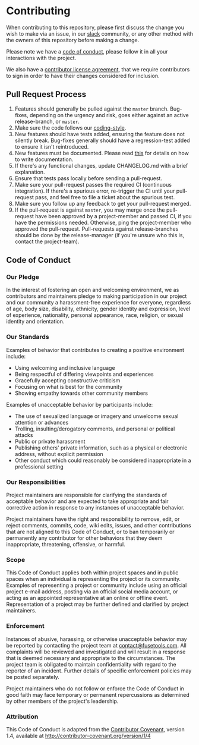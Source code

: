 # Contributing

When contributing to this repository, please first discuss the change you
wish to make via an issue, in our [slack](https://fusecommunity.slack.com)
community, or any other method with the owners of this repository before
making a change.

Please note we have a [code of conduct](#code-of-conduct), please follow
it in all your interactions with the project.

We also have a [contributor license agreement][1], that we require
contributors to sign in order to have their changes considered for
inclusion.

## Pull Request Process

1. Features should generally be pulled against the `master` branch.
   Bug-fixes, depending on the urgency and risk, goes either against an
   active release-branch, or `master`.
2. Make sure the code follows our [coding-style](Documentation/CodingStyle.md).
3. New features should have tests added, ensuring the feature does not
   silently break. Bug-fixes generally should have a regression-test added
   to ensure it isn't reintroduced.
4. New features must be documented. Please read [this](Documentation/WritingDocumentation.md)
   for details on how to write documentation.
5. If there's any functional changes, update CHANGELOG.md with a brief
   explanation.
6. Ensure that tests pass locally before sending a pull-request.
7. Make sure your pull-request passes the required CI (continuous
   integration). If there's a spurious error, re-trigger the CI until your
   pull-request pass, and feel free to file a ticket about the spurious
   test.
8. Make sure you follow up any feedback to get your pull-request merged.
9. If the pull-request is against `master`, you may merge once the
   pull-request have been approved by a project-member and passed CI, if
   you have the permissions needed. Otherwise, ping the project-member who
   approved the pull-request. Pull-requests against release-branches should
   be done by the release-manager (if you're unsure who this is, contact
   the project-team).

## Code of Conduct

### Our Pledge

In the interest of fostering an open and welcoming environment, we as
contributors and maintainers pledge to making participation in our project
and our community a harassment-free experience for everyone, regardless of
age, body size, disability, ethnicity, gender identity and expression, level
of experience, nationality, personal appearance, race, religion, or sexual
identity and orientation.

### Our Standards

Examples of behavior that contributes to creating a positive environment
include:

* Using welcoming and inclusive language
* Being respectful of differing viewpoints and experiences
* Gracefully accepting constructive criticism
* Focusing on what is best for the community
* Showing empathy towards other community members

Examples of unacceptable behavior by participants include:

* The use of sexualized language or imagery and unwelcome sexual attention
  or advances
* Trolling, insulting/derogatory comments, and personal or political attacks
* Public or private harassment
* Publishing others' private information, such as a physical or electronic
  address, without explicit permission
* Other conduct which could reasonably be considered inappropriate in a
  professional setting

### Our Responsibilities

Project maintainers are responsible for clarifying the standards of
acceptable behavior and are expected to take appropriate and fair corrective
action in response to any instances of unacceptable behavior.

Project maintainers have the right and responsibility to remove, edit, or
reject comments, commits, code, wiki edits, issues, and other contributions
that are not aligned to this Code of Conduct, or to ban temporarily or
permanently any contributor for other behaviors that they deem
inappropriate, threatening, offensive, or harmful.

### Scope

This Code of Conduct applies both within project spaces and in public spaces
when an individual is representing the project or its community. Examples of
representing a project or community include using an official project e-mail
address, posting via an official social media account, or acting as an
appointed representative at an online or offline event. Representation of a
project may be further defined and clarified by project maintainers.

### Enforcement

Instances of abusive, harassing, or otherwise unacceptable behavior may be
reported by contacting the project team at contact@fusetools.com. All
complaints will be reviewed and investigated and will result in a response
that is deemed necessary and appropriate to the circumstances. The project
team is obligated to maintain confidentiality with regard to the reporter
of an incident. Further details of specific enforcement policies may be
posted separately.

Project maintainers who do not follow or enforce the Code of Conduct in good
faith may face temporary or permanent repercussions as determined by other
members of the project's leadership.

### Attribution

This Code of Conduct is adapted from the
[Contributor Covenant](http://contributor-covenant.org), version 1.4,
available at <http://contributor-covenant.org/version/1/4>

[1]: https://cla-assistant.io/fusetools/fuselibs-public
